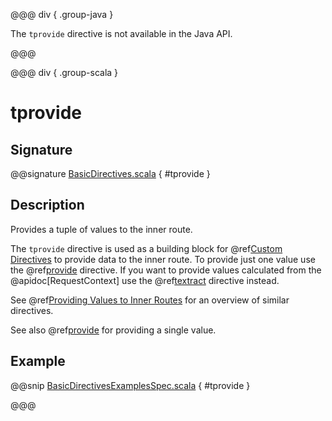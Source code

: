 @@@ div { .group-java }

The `tprovide` directive is not available in the Java API.

@@@

@@@ div { .group-scala }
# tprovide

## Signature

@@signature [BasicDirectives.scala](/akka-http/src/main/scala/akka/http/scaladsl/server/directives/BasicDirectives.scala) { #tprovide }

## Description

Provides a tuple of values to the inner route.

The `tprovide` directive is used as a building block for @ref[Custom Directives](../custom-directives.md) to provide data to the inner route.
To provide just one value use the @ref[provide](provide.md) directive. If you want to provide values calculated from the
@apidoc[RequestContext] use the @ref[textract](textract.md) directive instead.

See @ref[Providing Values to Inner Routes](index.md#providedirectives) for an overview of similar directives.

See also @ref[provide](provide.md) for providing a single value.

## Example

@@snip [BasicDirectivesExamplesSpec.scala]($test$/scala/docs/http/scaladsl/server/directives/BasicDirectivesExamplesSpec.scala) { #tprovide }

@@@
